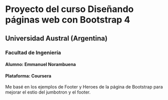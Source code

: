 # Proyecto del curso Diseñando páginas web con Bootstrap 4

## Universidad Austral (Argentina)
### Facultad de Ingeniería

#### Alumno: Emmanuel Norambuena
#### Plataforma: Coursera

Me basé en los ejemplos de Footer y Heroes de la página de Bootstrap para mejorar el estio del jumbotron y el footer.
